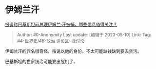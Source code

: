 # 伊姆兰汗
[报道称巴基斯坦前总理伊姆兰·汗被捕，哪些信息值得关注？](https://www.zhihu.com/question/599987027/answer/3020985513)

> Author: #0-Anonymity
> Last update: [编辑于 2023-05-10]
> Link:
> Tag: #4-世界史/4B-政治
> 评论区:
> 泛讨论:

伊姆兰汗的罪名很奇怪，按说以他的身份，不太可能缺钱缺到要去贪污。

巴基斯坦的世家统治可能要出危机了。

